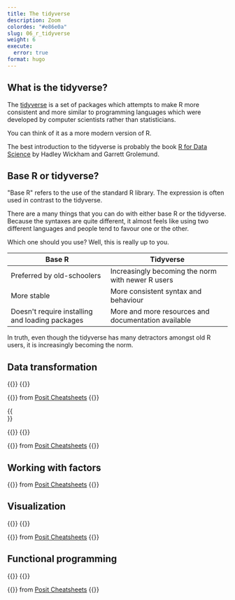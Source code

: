 ```yaml
---
title: The tidyverse
description: Zoom
colordes: "#e86e0a"
slug: 06_r_tidyverse
weight: 6
execute:
  error: true
format: hugo
---
```


## What is the tidyverse?

The <a href="https://www.tidyverse.org/" target="_blank">tidyverse</a> is a set of packages which attempts to make R more consistent and more similar to programming languages which were developed by computer scientists rather than statisticians.

You can think of it as a more modern version of R.

The best introduction to the tidyverse is probably the book <a href="https://r4ds.had.co.nz/index.html" target="_blank">R for Data Science</a> by Hadley Wickham and Garrett Grolemund.

## Base R or tidyverse?

"Base R" refers to the use of the standard R library. The expression is often used in contrast to the tidyverse.

There are a many things that you can do with either base R or the tidyverse. Because the syntaxes are quite different, it almost feels like using two different languages and people tend to favour one or the other.

Which one should you use? Well, this is really up to you.

| Base R                                          | Tidyverse                                           |
|-----------------------------------|-------------------------------------|
| Preferred by old-schoolers                      | Increasingly becoming the norm with newer R users   |
| More stable                                     | More consistent syntax and behaviour                |
| Doesn't require installing and loading packages | More and more resources and documentation available |

In truth, even though the tidyverse has many detractors amongst old R users, it is increasingly becoming the norm.

## Data transformation

{{<imgshadowsmall src="/img/r_intro/cheatsheet/data-transformation_1.jpg" margin="rem" title="" width="%" line-height="0rem">}}
{{</imgshadowsmall>}}

{{<imgshadowsmall src="/img/r_intro/cheatsheet/data-transformation_2.jpg" margin="rem" title="" width="%" line-height="1.5rem">}}
from <a href="https://posit.co/resources/cheatsheets/" target="_blank">Posit Cheatsheets</a>
{{</imgshadowsmall>}}

{{<br size="3">}}

{{<imgshadowsmall src="/img/r_intro/cheatsheet/tidyr_1.jpg" margin="rem" title="" width="%" line-height="0rem">}}
{{</imgshadowsmall>}}

{{<imgshadowsmall src="/img/r_intro/cheatsheet/tidyr_2.jpg" margin="rem" title="" width="%" line-height="1.5rem">}}
from <a href="https://posit.co/resources/cheatsheets/" target="_blank">Posit Cheatsheets</a>
{{</imgshadowsmall>}}

## Working with factors

{{<imgshadowsmall src="/img/r_intro/cheatsheet/factors.jpg" margin="rem" title="" width="%" line-height="1.5rem">}}
from <a href="https://posit.co/resources/cheatsheets/" target="_blank">Posit Cheatsheets</a>
{{</imgshadowsmall>}}

## Visualization

{{<imgshadowsmall src="/img/r_intro/cheatsheet/data-visualization_1.jpg" margin="rem" title="" width="%" line-height="0rem">}}
{{</imgshadowsmall>}}

{{<imgshadowsmall src="/img/r_intro/cheatsheet/data-visualization_2.jpg" margin="rem" title="" width="%" line-height="1.5rem">}}
from <a href="https://posit.co/resources/cheatsheets/" target="_blank">Posit Cheatsheets</a>
{{</imgshadowsmall>}}

## Functional programming

{{<imgshadowsmall src="/img/r_intro/cheatsheet/purrr_1.jpg" margin="rem" title="" width="%" line-height="0rem">}}
{{</imgshadowsmall>}}

{{<imgshadowsmall src="/img/r_intro/cheatsheet/purrr_2.jpg" margin="rem" title="" width="%" line-height="1.5rem">}}
from <a href="https://posit.co/resources/cheatsheets/" target="_blank">Posit Cheatsheets</a>
{{</imgshadowsmall>}}
